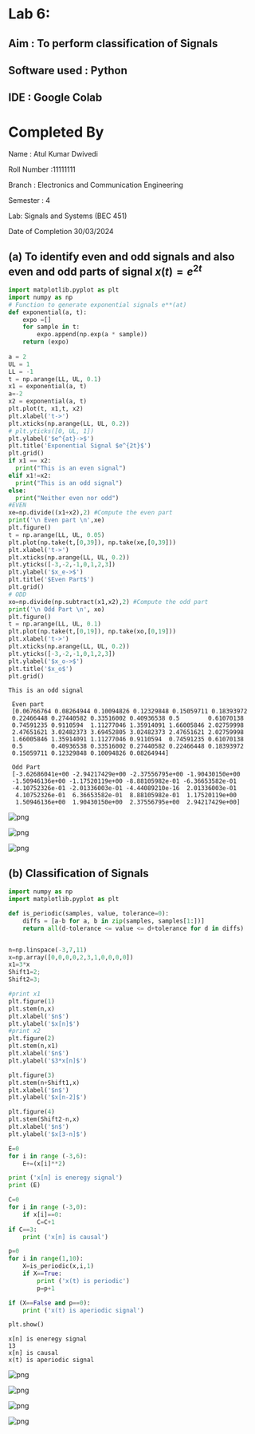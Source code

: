 # Lab 6: 
## Aim : To perform classification of  Signals 
## Software used  : Python
## IDE : Google Colab

# Completed By
Name : Atul Kumar Dwivedi

Roll Number :11111111

Branch : Electronics and Communication Engineering

Semester : 4

Lab: Signals and Systems (BEC 451)

Date of Completion 30/03/2024
 
 

## (a) To identify even and odd signals and also even and odd parts of signal $x(t)=e^{2t}$


```python
import matplotlib.pyplot as plt
import numpy as np
# Function to generate exponential signals e**(at)
def exponential(a, t):
    expo =[]
    for sample in t:
        expo.append(np.exp(a * sample))
    return (expo)
         
a = 2
UL = 1
LL = -1
t = np.arange(LL, UL, 0.1)
x1 = exponential(a, t)
a=-2
x2 = exponential(a, t)
plt.plot(t, x1,t, x2)
plt.xlabel('t->')
plt.xticks(np.arange(LL, UL, 0.2))
# plt.yticks([0, UL, 1])
plt.ylabel('$e^{at}->$')
plt.title('Exponential Signal $e^{2t}$')
plt.grid()
if x1 == x2:
  print("This is an even signal")
elif x1!=x2:
  print("This is an odd signal")
else:
  print("Neither even nor odd")
#EVEN
xe=np.divide((x1+x2),2) #Compute the even part
print('\n Even part \n',xe)
plt.figure()
t = np.arange(LL, UL, 0.05)
plt.plot(np.take(t,[0,39]), np.take(xe,[0,39]))
plt.xlabel('t->')
plt.xticks(np.arange(LL, UL, 0.2))
plt.yticks([-3,-2,-1,0,1,2,3])
plt.ylabel('$x_e->$')
plt.title('$Even Part$')
plt.grid()
# ODD
xo=np.divide(np.subtract(x1,x2),2) #Compute the odd part
print('\n Odd Part \n', xo)
plt.figure()
t = np.arange(LL, UL, 0.1)
plt.plot(np.take(t,[0,19]), np.take(xo,[0,19]))
plt.xlabel('t->')
plt.xticks(np.arange(LL, UL, 0.2))
plt.yticks([-3,-2,-1,0,1,2,3])
plt.ylabel('$x_o->$')
plt.title('$x_o$')
plt.grid()

```

    This is an odd signal
    
     Even part 
     [0.06766764 0.08264944 0.10094826 0.12329848 0.15059711 0.18393972
     0.22466448 0.27440582 0.33516002 0.40936538 0.5        0.61070138
     0.74591235 0.9110594  1.11277046 1.35914091 1.66005846 2.02759998
     2.47651621 3.02482373 3.69452805 3.02482373 2.47651621 2.02759998
     1.66005846 1.35914091 1.11277046 0.9110594  0.74591235 0.61070138
     0.5        0.40936538 0.33516002 0.27440582 0.22466448 0.18393972
     0.15059711 0.12329848 0.10094826 0.08264944]
    
     Odd Part 
     [-3.62686041e+00 -2.94217429e+00 -2.37556795e+00 -1.90430150e+00
     -1.50946136e+00 -1.17520119e+00 -8.88105982e-01 -6.36653582e-01
     -4.10752326e-01 -2.01336003e-01 -4.44089210e-16  2.01336003e-01
      4.10752326e-01  6.36653582e-01  8.88105982e-01  1.17520119e+00
      1.50946136e+00  1.90430150e+00  2.37556795e+00  2.94217429e+00]
    


    
![png](output_2_1.png)
    



    
![png](output_2_2.png)
    



    
![png](output_2_3.png)
    


## (b) Classification of Signals 


```python
import numpy as np
import matplotlib.pyplot as plt

def is_periodic(samples, value, tolerance=0):
    diffs = [a-b for a, b in zip(samples, samples[1:])]
    return all(d-tolerance <= value <= d+tolerance for d in diffs)


n=np.linspace(-3,7,11)
x=np.array([0,0,0,0,2,3,1,0,0,0,0])
x1=3*x
Shift1=2;
Shift2=3;

#print x1
plt.figure(1)
plt.stem(n,x)
plt.xlabel('$n$')
plt.ylabel('$x[n]$')
#print x2
plt.figure(2)
plt.stem(n,x1)
plt.xlabel('$n$')
plt.ylabel('$3*x[n]$')

plt.figure(3)
plt.stem(n+Shift1,x)
plt.xlabel('$n$')
plt.ylabel('$x[n-2]$')

plt.figure(4)
plt.stem(Shift2-n,x)
plt.xlabel('$n$')
plt.ylabel('$x[3-n]$')

E=0
for i in range (-3,6):
    E+=(x[i]**2)

print ('x[n] is eneregy signal')
print (E)

C=0
for i in range (-3,0):
    if x[i]==0:
        C=C+1
if C==3:
    print ('x[n] is causal')

p=0
for i in range(1,10):
    X=is_periodic(x,i,1)
    if X==True:
        print ('x(t) is periodic')
        p=p+1

if (X==False and p==0):
    print ('x(t) is aperiodic signal')

plt.show()
```

    x[n] is eneregy signal
    13
    x[n] is causal
    x(t) is aperiodic signal
    


    
![png](output_4_1.png)
    



    
![png](output_4_2.png)
    



    
![png](output_4_3.png)
    



    
![png](output_4_4.png)
    



```python

```
